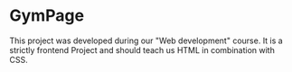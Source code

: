 # GymPage
This project was developed during our "Web development" course. 
It is a strictly frontend Project and should teach us HTML in combination with CSS.
